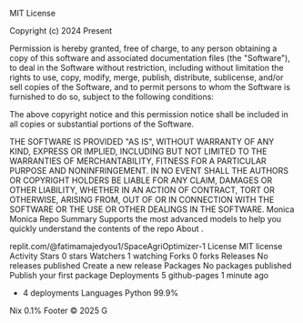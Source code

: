 MIT License

Copyright (c) 2024 Present

Permission is hereby granted, free of charge, to any person obtaining a copy
of this software and associated documentation files (the "Software"), to deal
in the Software without restriction, including without limitation the rights
to use, copy, modify, merge, publish, distribute, sublicense, and/or sell
copies of the Software, and to permit persons to whom the Software is
furnished to do so, subject to the following conditions:

The above copyright notice and this permission notice shall be included in all
copies or substantial portions of the Software.

THE SOFTWARE IS PROVIDED "AS IS", WITHOUT WARRANTY OF ANY KIND, EXPRESS OR
IMPLIED, INCLUDING BUT NOT LIMITED TO THE WARRANTIES OF MERCHANTABILITY,
FITNESS FOR A PARTICULAR PURPOSE AND NONINFRINGEMENT. IN NO EVENT SHALL THE
AUTHORS OR COPYRIGHT HOLDERS BE LIABLE FOR ANY CLAIM, DAMAGES OR OTHER
LIABILITY, WHETHER IN AN ACTION OF CONTRACT, TORT OR OTHERWISE, ARISING FROM,
OUT OF OR IN CONNECTION WITH THE SOFTWARE OR THE USE OR OTHER DEALINGS IN THE
SOFTWARE.
Monica
Monica
Repo Summary
Supports the most advanced models to help you quickly understand the contents of the repo
About
.

replit.com/@fatimamajedyou1/SpaceAgriOptimizer-1
License
 MIT license
 Activity
Stars
 0 stars
Watchers
 1 watching
Forks
 0 forks
Releases
No releases published
Create a new release
Packages
No packages published
Publish your first package
Deployments
5
 github-pages 1 minute ago
+ 4 deployments
Languages
Python
99.9%
 
Nix
0.1%
Footer
© 2025 G
